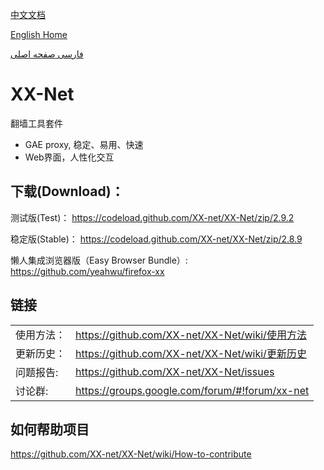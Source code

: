 [中文文档](https://github.com/XX-net/XX-Net/wiki/%E4%B8%AD%E6%96%87%E6%96%87%E6%A1%A3)

[English Home](https://github.com/XX-net/XX-Net/wiki/English-Home-Page)  

[فارسی صفحه اصلی](https://github.com/XX-net/XX-Net/wiki/Persian-home-page)


XX-Net  
=================
翻墙工具套件
* GAE proxy, 稳定、易用、快速   
* Web界面，人性化交互  


## 下载(Download)：
测试版(Test)：
https://codeload.github.com/XX-net/XX-Net/zip/2.9.2

稳定版(Stable)：
https://codeload.github.com/XX-net/XX-Net/zip/2.8.9

懒人集成浏览器版（Easy Browser Bundle）:
https://github.com/yeahwu/firefox-xx



## 链接
|   |   |
| --------   | :----  |
|使用方法：|https://github.com/XX-net/XX-Net/wiki/使用方法|
|更新历史：|https://github.com/XX-net/XX-Net/wiki/更新历史|
|问题报告:  |https://github.com/XX-net/XX-Net/issues|
|讨论群:  |https://groups.google.com/forum/#!forum/xx-net|


## 如何帮助项目
https://github.com/XX-net/XX-Net/wiki/How-to-contribute

